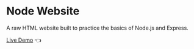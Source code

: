 # Node Website

A raw HTML website built to practice the basics of Node.js and Express.

[Live Demo](https://node-website.kristinasparrow.repl.co) :point_left:
